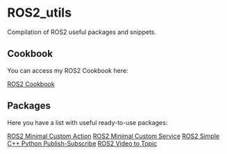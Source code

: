 # ROS2_utils
Compilation of ROS2 useful packages and snippets.

## Cookbook
You can access my ROS2 Cookbook here:

[ROS2 Cookbook](https://github.com/pep248/ros2_cookbook)

## Packages
Here you have a list with useful ready-to-use packages:

[ROS2 Minimal Custom Action](https://github.com/pep248/ros2_MinimalCustomAction)
[ROS2 Minimal Custom Service](https://github.com/pep248/ros2_MinimalCustomService)
[ROS2 Simple C++ Python Publish-Subscribe](https://github.com/pep248/simple_cpp_python_publish_subscribe)
[ROS2 Video to Topic](https://github.com/pep248/video_2_ros2_topic/)